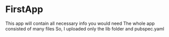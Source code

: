 # FirstApp
This app will contain all necessary info you would need
The whole app consisted of many files
So, I uploaded only the lib folder and pubspec.yaml
